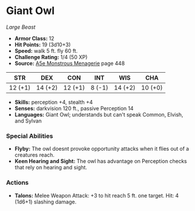 # Giant Owl

*Large* *Beast*

- **Armor Class:** 12
- **Hit Points:** 19 (3d10+3)
- **Speed:** walk 5 ft. fly 60 ft.
- **Challenge Rating:** 1/4 (50 XP)
- **Source:** [A5e Monstrous Menagerie](https://enpublishingrpg.com/products/level-up-monstrous-menagerie-a5e) page 448

| STR | DEX | CON | INT | WIS | CHA |
| --- | --- | --- | --- | --- | --- |
| 12 (+1) | 14 (+2) | 12 (+1) | 8 (-1) | 14 (+2) | 10 (+0) |

- **Skills:** perception +4, stealth +4
- **Senses:** darkvision 120 ft., passive Perception 14
- **Languages:** Giant Owl; understands but can't speak Common, Elvish, and Sylvan
### Special Abilities
- **Flyby:** The owl doesnt provoke opportunity attacks when it flies out of a creatures reach.
- **Keen Hearing and Sight:** The owl has advantage on Perception checks that rely on hearing and sight.
### Actions
- **Talons:** Melee Weapon Attack: +3 to hit  reach 5 ft.  one target. Hit: 4 (1d6+1) slashing damage.


